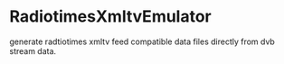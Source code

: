 # RadiotimesXmltvEmulator
generate radtiotimes xmltv feed compatible data files directly from dvb stream data.
